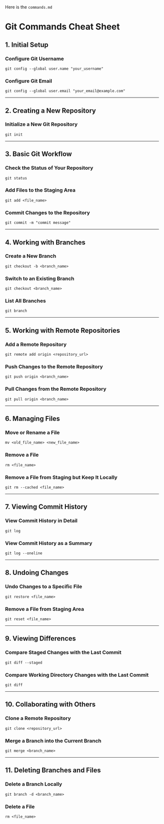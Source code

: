 Here is the `commands.md` 

# Git Commands Cheat Sheet

## 1. Initial Setup

### Configure Git Username
`git config --global user.name "your_username"`

### Configure Git Email
`git config --global user.email "your_email@example.com"`

---

## 2. Creating a New Repository

### Initialize a New Git Repository
`git init`

---

## 3. Basic Git Workflow

### Check the Status of Your Repository
`git status`

### Add Files to the Staging Area
`git add <file_name>`

### Commit Changes to the Repository
`git commit -m "commit message"`

---

## 4. Working with Branches

### Create a New Branch
`git checkout -b <branch_name>`

### Switch to an Existing Branch
`git checkout <branch_name>`

### List All Branches
`git branch`

---

## 5. Working with Remote Repositories

### Add a Remote Repository
`git remote add origin <repository_url>`

### Push Changes to the Remote Repository
`git push origin <branch_name>`

### Pull Changes from the Remote Repository
`git pull origin <branch_name>`

---

## 6. Managing Files

### Move or Rename a File
`mv <old_file_name> <new_file_name>`

### Remove a File
`rm <file_name>`

### Remove a File from Staging but Keep It Locally
`git rm --cached <file_name>`

---

## 7. Viewing Commit History

### View Commit History in Detail
`git log`

### View Commit History as a Summary
`git log --oneline`

---

## 8. Undoing Changes

### Undo Changes to a Specific File
`git restore <file_name>`

### Remove a File from Staging Area
`git reset <file_name>`

---

## 9. Viewing Differences

### Compare Staged Changes with the Last Commit
`git diff --staged`

### Compare Working Directory Changes with the Last Commit
`git diff`

---

## 10. Collaborating with Others

### Clone a Remote Repository
`git clone <repository_url>`

### Merge a Branch into the Current Branch
`git merge <branch_name>`

---

## 11. Deleting Branches and Files

### Delete a Branch Locally
`git branch -d <branch_name>`

### Delete a File
`rm <file_name>`

